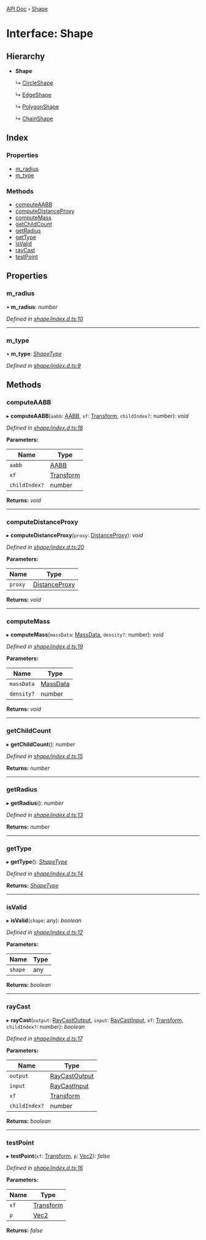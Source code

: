 [API Doc](../README.md) › [Shape](shape.md)

# Interface: Shape

## Hierarchy

* **Shape**

  ↳ [CircleShape](circleshape.md)

  ↳ [EdgeShape](edgeshape.md)

  ↳ [PolygonShape](polygonshape.md)

  ↳ [ChainShape](chainshape.md)

## Index

### Properties

* [m_radius](shape.md#m_radius)
* [m_type](shape.md#m_type)

### Methods

* [computeAABB](shape.md#computeaabb)
* [computeDistanceProxy](shape.md#computedistanceproxy)
* [computeMass](shape.md#computemass)
* [getChildCount](shape.md#getchildcount)
* [getRadius](shape.md#getradius)
* [getType](shape.md#gettype)
* [isValid](shape.md#isvalid)
* [rayCast](shape.md#raycast)
* [testPoint](shape.md#testpoint)

## Properties

###  m_radius

• **m_radius**: *number*

*Defined in [shape/index.d.ts:10](https://github.com/shakiba/planck.js/blob/49dcd19/lib/shape/index.d.ts#L10)*

___

###  m_type

• **m_type**: *[ShapeType](../README.md#shapetype)*

*Defined in [shape/index.d.ts:9](https://github.com/shakiba/planck.js/blob/49dcd19/lib/shape/index.d.ts#L9)*

## Methods

###  computeAABB

▸ **computeAABB**(`aabb`: [AABB](aabb.md), `xf`: [Transform](transform.md), `childIndex?`: number): *void*

*Defined in [shape/index.d.ts:18](https://github.com/shakiba/planck.js/blob/49dcd19/lib/shape/index.d.ts#L18)*

**Parameters:**

Name | Type |
------ | ------ |
`aabb` | [AABB](aabb.md) |
`xf` | [Transform](transform.md) |
`childIndex?` | number |

**Returns:** *void*

___

###  computeDistanceProxy

▸ **computeDistanceProxy**(`proxy`: [DistanceProxy](distanceproxy.md)): *void*

*Defined in [shape/index.d.ts:20](https://github.com/shakiba/planck.js/blob/49dcd19/lib/shape/index.d.ts#L20)*

**Parameters:**

Name | Type |
------ | ------ |
`proxy` | [DistanceProxy](distanceproxy.md) |

**Returns:** *void*

___

###  computeMass

▸ **computeMass**(`massData`: [MassData](massdata.md), `density?`: number): *void*

*Defined in [shape/index.d.ts:19](https://github.com/shakiba/planck.js/blob/49dcd19/lib/shape/index.d.ts#L19)*

**Parameters:**

Name | Type |
------ | ------ |
`massData` | [MassData](massdata.md) |
`density?` | number |

**Returns:** *void*

___

###  getChildCount

▸ **getChildCount**(): *number*

*Defined in [shape/index.d.ts:15](https://github.com/shakiba/planck.js/blob/49dcd19/lib/shape/index.d.ts#L15)*

**Returns:** *number*

___

###  getRadius

▸ **getRadius**(): *number*

*Defined in [shape/index.d.ts:13](https://github.com/shakiba/planck.js/blob/49dcd19/lib/shape/index.d.ts#L13)*

**Returns:** *number*

___

###  getType

▸ **getType**(): *[ShapeType](../README.md#shapetype)*

*Defined in [shape/index.d.ts:14](https://github.com/shakiba/planck.js/blob/49dcd19/lib/shape/index.d.ts#L14)*

**Returns:** *[ShapeType](../README.md#shapetype)*

___

###  isValid

▸ **isValid**(`shape`: any): *boolean*

*Defined in [shape/index.d.ts:12](https://github.com/shakiba/planck.js/blob/49dcd19/lib/shape/index.d.ts#L12)*

**Parameters:**

Name | Type |
------ | ------ |
`shape` | any |

**Returns:** *boolean*

___

###  rayCast

▸ **rayCast**(`output`: [RayCastOutput](../README.md#raycastoutput), `input`: [RayCastInput](../README.md#raycastinput), `xf`: [Transform](transform.md), `childIndex?`: number): *boolean*

*Defined in [shape/index.d.ts:17](https://github.com/shakiba/planck.js/blob/49dcd19/lib/shape/index.d.ts#L17)*

**Parameters:**

Name | Type |
------ | ------ |
`output` | [RayCastOutput](../README.md#raycastoutput) |
`input` | [RayCastInput](../README.md#raycastinput) |
`xf` | [Transform](transform.md) |
`childIndex?` | number |

**Returns:** *boolean*

___

###  testPoint

▸ **testPoint**(`xf`: [Transform](transform.md), `p`: [Vec2](vec2.md)): *false*

*Defined in [shape/index.d.ts:16](https://github.com/shakiba/planck.js/blob/49dcd19/lib/shape/index.d.ts#L16)*

**Parameters:**

Name | Type |
------ | ------ |
`xf` | [Transform](transform.md) |
`p` | [Vec2](vec2.md) |

**Returns:** *false*
